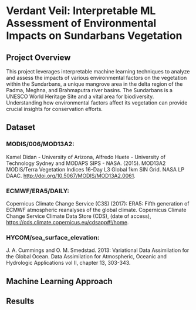 # Verdant Veil: Interpretable ML Assessment of Environmental Impacts on Sundarbans Vegetation

## Project Overview
This project leverages interpretable machine learning techniques to analyze and assess the impacts of various environmental factors on the vegetation within the Sundarbans, a unique mangrove area in the delta region of the Padma, Meghna, and Brahmaputra river basins. The Sundarbans is a UNESCO World Heritage Site and a vital area for biodiversity. Understanding how environmental factors affect its vegetation can provide crucial insights for conservation efforts.

## Dataset

### MODIS/006/MOD13A2:

Kamel Didan - University of Arizona, Alfredo Huete - University of Technology Sydney and MODAPS SIPS - NASA. (2015). MOD13A2 MODIS/Terra Vegetation Indices 16-Day L3 Global 1km SIN Grid. NASA LP DAAC. http://doi.org/10.5067/MODIS/MOD13A2.006​1​.

### ECMWF/ERA5/DAILY:

Copernicus Climate Change Service (C3S) (2017): ERA5: Fifth generation of ECMWF atmospheric reanalyses of the global climate. Copernicus Climate Change Service Climate Data Store (CDS), (date of access), https://cds.climate.copernicus.eu/cdsapp#!/home.

### HYCOM/sea_surface_elevation:

J. A. Cummings and O. M. Smedstad. 2013: Variational Data Assimilation for the Global Ocean. Data Assimilation for Atmospheric, Oceanic and Hydrologic Applications vol II, chapter 13, 303-343.

## Machine Learning Approach

## Results
